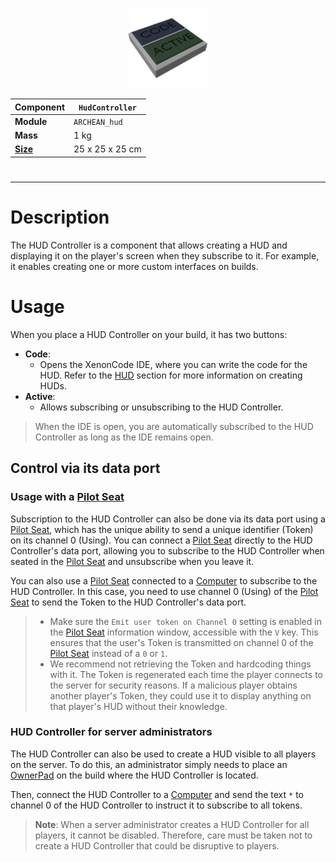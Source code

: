 <p align="center">
  <img src="HudController.png" />
</p>

|Component|`HudController`|
|---|---|
|**Module**|`ARCHEAN_hud`|
|**Mass**|1 kg|
|[**Size**](# "Based on the component's occupancy in a fixed 25cm grid.")|25 x 25 x 25 cm|
#
---

# Description

The HUD Controller is a component that allows creating a HUD and displaying it on the player's screen when they subscribe to it. For example, it enables creating one or more custom interfaces on builds.

# Usage
When you place a HUD Controller on your build, it has two buttons:
- **Code**:
	- Opens the XenonCode IDE, where you can write the code for the HUD. Refer to the [HUD](../../xenoncode/hud.md) section for more information on creating HUDs.
- **Active**: 
	- Allows subscribing or unsubscribing to the HUD Controller.

> When the IDE is open, you are automatically subscribed to the HUD Controller as long as the IDE remains open.

## Control via its data port
### Usage with a [Pilot Seat](../controllers/PilotSeat.md)
Subscription to the HUD Controller can also be done via its data port using a [Pilot Seat](../controllers/PilotSeat.md), which has the unique ability to send a unique identifier (Token) on its channel 0 (Using). You can connect a [Pilot Seat](../controllers/PilotSeat.md) directly to the HUD Controller's data port, allowing you to subscribe to the HUD Controller when seated in the [Pilot Seat](../controllers/PilotSeat.md) and unsubscribe when you leave it.

You can also use a [Pilot Seat](../controllers/PilotSeat.md) connected to a [Computer](../computers/Computer.md) to subscribe to the HUD Controller. In this case, you need to use channel 0 (Using) of the [Pilot Seat](../controllers/PilotSeat.md) to send the Token to the HUD Controller's data port. 

> - Make sure the `Emit user token on Channel 0` setting is enabled in the [Pilot Seat](../controllers/PilotSeat.md) information window, accessible with the `V` key. This ensures that the user's Token is transmitted on channel 0 of the [Pilot Seat](../controllers/PilotSeat.md) instead of a `0` or `1`.
> - We recommend not retrieving the Token and hardcoding things with it. The Token is regenerated each time the player connects to the server for security reasons. If a malicious player obtains another player's Token, they could use it to display anything on that player's HUD without their knowledge.

### HUD Controller for server administrators
The HUD Controller can also be used to create a HUD visible to all players on the server. 
To do this, an administrator simply needs to place an [OwnerPad](OwnerPad.md) on the build where the HUD Controller is located.

Then, connect the HUD Controller to a [Computer](../computers/Computer.md) and send the text `*` to channel 0 of the HUD Controller to instruct it to subscribe to all tokens.

> **Note**: When a server administrator creates a HUD Controller for all players, it cannot be disabled. Therefore, care must be taken not to create a HUD Controller that could be disruptive to players.

